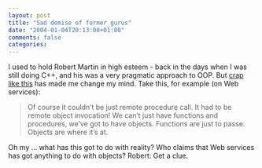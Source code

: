 ```yaml
---
layout: post
title: "Sad demise of former gurus"
date: "2004-01-04T20:13:00+01:00"
comments: false
categories: 
---
```


<p>I used to hold Robert Martin in high esteem - back in the days when I was still doing C++, and his was a very pragmatic approach to OOP. But <a href="http://www.artima.com/weblogs/viewpost.jsp?thread=27269">crap like this</a> has made me change my mind.
Take this, for example (on Web services):</p>

<blockquote>Of course it couldn&#8217;t be just remote procedure call. It had to be remote object invocation! We can&#8217;t just have functions and procedures, we&#8217;ve got to have objects. Functions are just to passe. Objects are where it&#8217;s at. </blockquote>

<p>Oh my &#8230; what has this got to do with reality? Who claims that Web services has got anything to do with objects?
Robert: Get a clue.</p>


